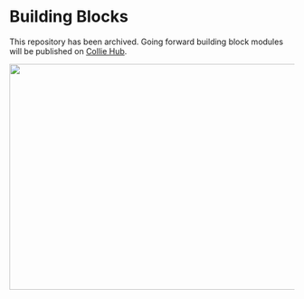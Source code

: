 # Building Blocks

This repository has been archived. Going forward building block modules will be published on [Collie Hub](https://github.com/meshcloud/collie-hub).

<p align="center">
<img src="https://github.com/meshcloud/building-blocks/assets/96071919/fcc374fe-8f52-4503-812d-e2434b898794"  width="600" height="400" />
</p>
